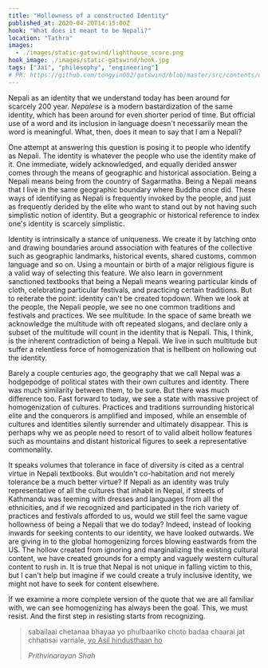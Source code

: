 ```yaml
---
title: "Hollowness of a constructed Identity"
published_at: 2020-04-20T14:15:00Z
hook: "What does it meant to be Nepali?"
location: "Tathra"
images:
  - ./images/static-gatswind/lighthouse_score.png
hook_image: ./images/static-gatswind/hook.jpg
tags: ["3ai", "philosophy", "engineering"]
# PR: https://github.com/tongyin002/gatswind/blob/master/src/contents/dev-posts/static-gatswind.mdx
---
```

Nepali as an identity that we understand today has been around for scarcely 200 year. _Nepalese_ is a modern bastardization of the same identity, which has been around for even shorter period of time. But official use of a word and its inclusion in language doesn't necessarily mean the word is meaningful. What, then, does it mean to say that I am a Nepali?

One attempt at answering this question is posing it to people who identify as Nepali. The identity is whatever the people who use the identity make of it. One immediate, widely acknowledged, and equally derided answer comes through the means of geographic and historical association. Being a Nepali means being from the country of Sagarmatha. Being a Nepali means that I live in the same geographic boundary where Buddha once did. These ways of identifying as Nepali is frequently invoked by the people, and just as frequently derided by the elite who want to stand out by not having such simplistic notion of identity. But a geographic or historical reference to index one's identity is scarcely simplistic.

Identity is intrinsically a stance of uniqueness. We create it by latching onto and drawing boundaries around association with features of the collective such as geographic landmarks, historical events, shared customs, common language and so on. Using a mountain or birth of a major religious figure is a valid way of selecting this feature. We also learn in government sanctioned textbooks that being a Nepali means wearing particular kinds of cloth, celebrating particular festivals, and practicing certain traditions. But to reiterate the point: identity can't be created topdown. When we look at the people, the Nepali people, we see no one common traditions and festivals and practices. We see multitude. In the space of same breath we acknowledge the multitude with oft repeated slogans, and declare only a subset of the multitude will count in the identity that is Nepali. This, I think, is the inherent contradiction of being a Nepali. We live in such multitude but suffer a relentless force of homogenization that is hellbent on hollowing out the identity.

Barely a couple centuries ago, the geography that we call Nepal was a hodgepodge of political states with their own cultures and identity. There was much similarity between them, to be sure. But there was much difference too. Fast forward to today, we see a state with massive project of homogenization of cultures. Practices and traditions surrounding historical elite and the conquerors is amplified and imposed, while an ensemble of cultures and identities silently surrender and ultimately disappear. This is perhaps why we as people need to resort of to valid albeit hollow features such as mountains and distant historical figures to seek a representative commonality.

It speaks volumes that tolerance in face of diversity is cited as a central virtue in Nepali textbooks. But wouldn't co-habitation and not merely tolerance be a much better virtue? If Nepali as an identity was truly representative of all the cultures that inhabit in Nepal, if streets of Kathmandu was teeming with dresses and languages from all the ethnicities, and if we recognized and participated in the rich variety of practices and festivals afforded to us, would we still feel the same vague hollowness of being a Nepali that we do today? Indeed, instead of looking inwards for seeking contents to our identity, we have looked outwards. We are giving in to the global homogenizing forces blowing eastwards from the US. The hollow created from ignoring and marginalizing the existing cultural content, we have created grounds for a empty and vaguely western cultural content to rush in. It is true that Nepal is not unique in falling victim to this, but I can't help but imagine if we could create a truly inclusive identity, we might not have to seek for content elsewhere.

If we examine a more complete version of the quote that we are all familiar with, we can see homogenizing has always been the goal. This, we must resist. And the first step in resisting starts from recognizing.

> sabailaai chetanaa bhayaa yo phulbaariko choto badaa chaarai jat chhatisai varnale, <u>yo Asil hindusthaan ho</u>
>
> <cite>Prithvinarayan Shah</cite>
